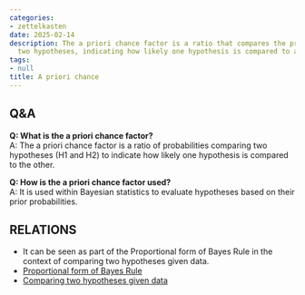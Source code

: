 ```yaml
---
categories:
- zettelkasten
date: 2025-02-14
description: The a priori chance factor is a ratio that compares the probability of
  two hypotheses, indicating how likely one hypothesis is compared to another.
tags:
- null
title: A priori chance
---
```


## Q&A

**Q: What is the a priori chance factor?**  
A: The a priori chance factor is a ratio of probabilities comparing two hypotheses (H1 and H2) to indicate how likely one hypothesis is compared to the other.

**Q: How is the a priori chance factor used?**  
A: It is used within Bayesian statistics to evaluate hypotheses based on their prior probabilities.

## RELATIONS

- It can be seen as part of the Proportional form of Bayes Rule in the context of comparing two hypotheses given data.
- [Proportional form of Bayes Rule](Proportional%20form%20of%20Bayes%20Rule.md)
- [Comparing two hypotheses given data](Comparing%20two%20hypotheses%20given%20data.md)
